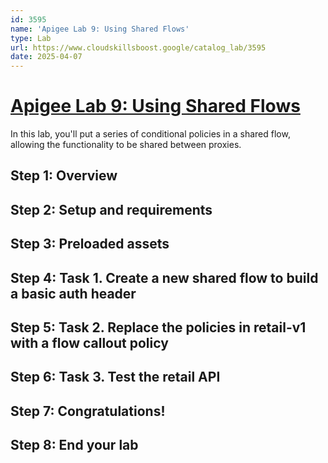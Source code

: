 ```yaml
---
id: 3595
name: 'Apigee Lab 9: Using Shared Flows'
type: Lab
url: https://www.cloudskillsboost.google/catalog_lab/3595
date: 2025-04-07
---
```


# [Apigee Lab 9: Using Shared Flows](https://www.cloudskillsboost.google/catalog_lab/3595)

In this lab, you'll put a series of conditional policies in a shared flow, allowing the functionality to be shared between proxies.

## Step 1: Overview

## Step 2: Setup and requirements

## Step 3: Preloaded assets

## Step 4: Task 1. Create a new shared flow to build a basic auth header

## Step 5: Task 2. Replace the policies in retail-v1 with a flow callout policy

## Step 6: Task 3. Test the retail API

## Step 7: Congratulations!

## Step 8: End your lab

